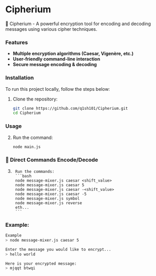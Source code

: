# Cipherium

🔐 Cipherium - A powerful encryption tool for encoding and decoding messages using various cipher techniques.

### Features

- **Multiple encryption algorithms (Caesar, Vigenère, etc.)**
- **User-friendly command-line interaction**
- **Secure message encoding & decoding**

### Installation

To run this project locally, follow the steps below:

1. Clone the repository:
    ```bash
    git clone https://github.com/q1sh101/Cipherium.git
    cd Cipherium
    ```

### Usage 


2. Run the command:
    ```bash
    node main.js
    ```

### 🔧 Direct Commands Encode/Decode

3.      Run the commands:
        ```bash
        node message-mixer.js caesar <shift_value>
        node message-mixer.js caesar 5
        node message-mixer.js caesar -<shift_value>
        node message-mixer.js caesar -5
        node message-mixer.js symbol
        node message-mixer.js reverse
        eth...
        ```

### Example:

```bash
Example
> node message-mixer.js caesar 5

Enter the message you would like to encrypt...
> hello world

Here is your encrypted message:
> mjqqt btwqi
```
